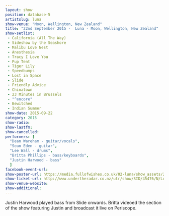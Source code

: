 ```yaml
---
layout: show
position: database-5
artistslug: luna
show-venue: "Moon, Wellington, New Zealand"
title: "22nd September 2015 -  Luna - Moon, Wellington, New Zealand"
show-setlist:
 - California (All The Way)
 - Sideshow by the Seashore
 - Malibu Love Nest
 - Anesthesia
 - Tracy I Love You
 - Pup Tent
 - Tiger Lily
 - Speedbumps
 - Lost in Space
 - Slide
 - Friendly Advice
 - Chinatown
 - 23 Minutes in Brussels
 - "^encore"
 - Bewitched
 - Indian Summer
show-date: 2015-09-22
category: 2015
show-radio:
show-lastfm:
show-cancelled:
performers: [
  "Dean Wareham - guitar/vocals",
  "Sean Eden - guitar",
  "Lee Wall - drums",
  "Britta Phillips - bass/keyboards",
  "Justin Harwood - bass"
  ]
facebook-event-url:
show-poster-url: https://media.fullofwishes.co.uk/02-luna/show_assets/2015-australia-nz/luna-2015-aus-nz.jpg
show-ticket-url: http://www.undertheradar.co.nz/utr/show/SID/45476/N/Luna.utr
show-venue-website:
show-additional:
---
```

Justin Harwood played bass from Slide onwards. Britta videoed the section of the show featuring Justin and broadcast it live on Periscope.
